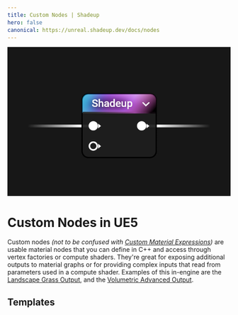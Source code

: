 ```yaml
---
title: Custom Nodes | Shadeup
hero: false
canonical: https://unreal.shadeup.dev/docs/nodes
---
```


<script>
	import Link from "$lib/link.svelte";
</script>

![Material graph with a node titled: custom](img/custom.jpg)

<div style="display: none;">

#### Custom Nodes

</div>

# Custom Nodes in UE5

Custom nodes _(not to be confused with [Custom Material Expressions](https://docs.unrealengine.com/5.0/en-US/custom-material-expressions-in-unreal-engine/))_ are usable material nodes that you can define in C++ and access through vertex factories or compute shaders. They're great for exposing additional outputs to material graphs or for providing complex inputs that read from parameters used in a compute shader. Examples of this in-engine are the [Landscape Grass Output](https://docs.unrealengine.com/4.27/en-US/BuildingWorlds/OpenWorldTools/Grass/QuickStart/#4-landscapematerialsandthegrasstool), and the [Volumetric Advanced Output](https://docs.unrealengine.com/5.0/en-US/volumetric-cloud-component-properties-in-unreal-engine/#volumetricadvancedmaterialoutputexpression).

## Templates

<div class="container link-multi-line">
	<Link href="/docs/nodes/fn"></Link>
	<Link href="/docs/nodes/input"></Link>
	<Link href="/docs/nodes/output"></Link>
	<Link href="/docs/nodes/dynamic"></Link>
</div>
